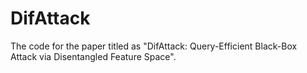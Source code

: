 # DifAttack
The code for the paper titled as "DifAttack: Query-Efficient Black-Box Attack via Disentangled Feature Space".
